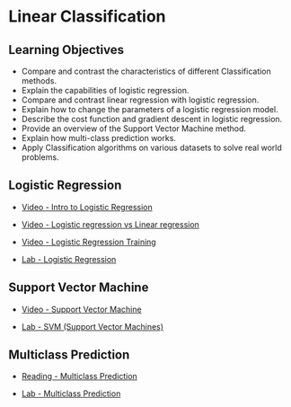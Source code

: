 # Linear Classification

## Learning Objectives

- Compare and contrast the characteristics of different Classification methods.
- Explain the capabilities of logistic regression.
- Compare and contrast linear regression with logistic regression.
- Explain how to change the parameters of a logistic regression model.
- Describe the cost function and gradient descent in logistic regression.
- Provide an overview of the Support Vector Machine method.
- Explain how multi-class prediction works.
- Apply Classification algorithms on various datasets to solve real world problems.

## Logistic Regression

- [Video - Intro to Logistic Regression](https://www.coursera.org/learn/machine-learning-with-python/lecture/eySE4/intro-to-logistic-regression)

- [Video - Logistic regression vs Linear regression](https://www.coursera.org/learn/machine-learning-with-python/lecture/sJC9q/logistic-regression-vs-linear-regression)

- [Video - Logistic Regression Training](https://www.coursera.org/learn/machine-learning-with-python/lecture/2F1zF/logistic-regression-training)

- [Lab - Logistic Regression](./Labs/ML0101EN-Clas-Logistic-Reg-churn.ipynb)

## Support Vector Machine

- [Video - Support Vector Machine](https://www.coursera.org/learn/machine-learning-with-python/lecture/y2EZu/support-vector-machine)

- [Lab - SVM (Support Vector Machines)](./Labs/ML0101EN-Clas-SVM-cancer.ipynb)

## Multiclass Prediction

- [Reading - Multiclass Prediction](https://www.coursera.org/learn/machine-learning-with-python/supplement/sPzzF/multiclass-prediction)

- [Lab - Multiclass Prediction](./Labs/Multi-class_Classification.ipynb)